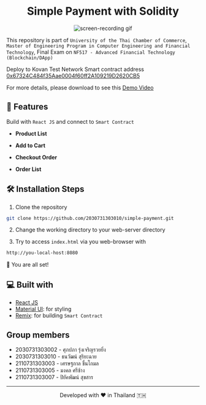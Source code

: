<h1 align="center">
  Simple Payment with Solidity
</h1>

<p align="center"><img src="./docs/screen-recording.gif" alt="screen-recording gif" /></p>

This repository is part of `University of the Thai Chamber of Commerce`, `Master of Engineering Program in Computer Engineering and Financial Technology`, Final Exam on `NF517 - Advanced Financial Technology (Blockchain/DApp)`

Deploy to Kovan Test Network
Smart contract address [0x67324C484f35Aae0004f60ff2A109219D2620CB5](https://kovan.etherscan.io/address/0x67324c484f35aae0004f60ff2a109219d2620cb5)

For more details, please download to see this [Demo Video](https://github.com/2030731303010/simple-payment/blob/d4dd2f967f2701bef0dd6dcbed1b455cbaf9a03f/docs/video-recording.mp4)

## 🧐 Features

Build with `React JS` and connect to `Smart Contract` 

- **Product List**

- **Add to Cart**

- **Checkout Order**

- **Order List**

## 🛠️ Installation Steps

1. Clone the repository

```bash
git clone https://github.com/2030731303010/simple-payment.git
```

2. Change the working directory to your web-server directory

3. Try to access `index.html` via you web-browser with

```bash
http://you-local-host:8080
```

🌟 You are all set!

## 💻 Built with
- [React JS](https://reactjs.org/)
- [Material UI](https://material-ui.com/): for styling
- [Remix](https://remix.ethereum.org/): for building `Smart Contract`


##  Group members

- 2030731303002 - ศุภปภา รุ่งเจริญรวยยิ่ง
- 2030731303010 - ธนวัฒน์ สุริยะฉาย
- 2110731303003 - เศรษฐกาล ชื่นโกมล
- 2110731303005 - มงคล ศรีช้าง
- 2110731303007 - ปิยัคพัฒน์ สุขสาร

<hr>
<p align="center">
Developed with ❤️ in Thailand 🇹🇭 
</p>